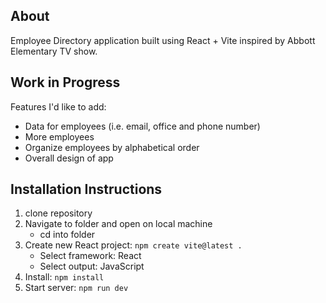 ## About

Employee Directory application built using React + Vite inspired by Abbott Elementary TV show.

## Work in Progress

Features I'd like to add:

- Data for employees (i.e. email, office and phone number)
- More employees
- Organize employees by alphabetical order
- Overall design of app

## Installation Instructions

1. clone repository
2. Navigate to folder and open on local machine
   - cd into folder
3. Create new React project: `npm create vite@latest .`
   - Select framework: React
   - Select output: JavaScript
4. Install: `npm install`
5. Start server: `npm run dev`

